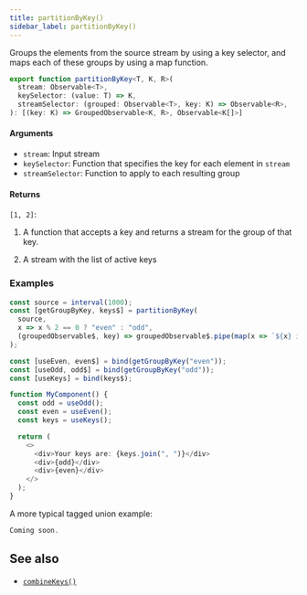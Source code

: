 ```yaml
---
title: partitionByKey()
sidebar_label: partitionByKey()
---
```


Groups the elements from the source stream by using a key selector, and maps
each of these groups by using a map function.

```ts
export function partitionByKey<T, K, R>(
  stream: Observable<T>,
  keySelector: (value: T) => K,
  streamSelector: (grouped: Observable<T>, key: K) => Observable<R>,
): [(key: K) => GroupedObservable<K, R>, Observable<K[]>]
```

#### Arguments

- `stream`: Input stream
- `keySelector`: Function that specifies the key for each element in `stream`
- `streamSelector`: Function to apply to each resulting group

#### Returns

`[1, 2]`:

1. A function that accepts a key and returns a stream for the group of that key.

2. A stream with the list of active keys

### Examples

```ts
const source = interval(1000);
const [getGroupByKey, keys$] = partitionByKey(
  source,
  x => x % 2 == 0 ? "even" : "odd",
  (groupedObservable$, key) => groupedObservable$.pipe(map(x => `${x} is ${key}`))
);

const [useEven, even$] = bind(getGroupByKey("even"));
const [useOdd, odd$] = bind(getGroupByKey("odd"));
const [useKeys] = bind(keys$);

function MyComponent() {
  const odd = useOdd();
  const even = useEven();
  const keys = useKeys();

  return (
    <>
      <div>Your keys are: {keys.join(", ")}</div>
      <div>{odd}</div>
      <div>{even}</div>
    </>
  );
}
```

A more typical tagged union example:

```ts
Coming soon.
```


## See also

- [`combineKeys()`](combineKeys)
